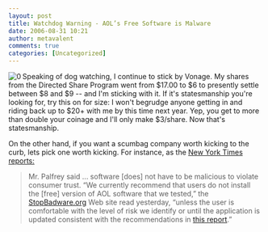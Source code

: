 ```yaml
---
layout: post
title: Watchdog Warning - AOL’s Free Software is Malware
date: 2006-08-31 10:21
author: metavalent
comments: true
categories: [Uncategorized]
---
```

<!--Lead Photo --><a href="http://stopbadware.org/reports/reportdisplay?reportname=aol082706"><img src="http://metavalent.info/images/stop.badware.logo.jpg" align="left" border="0" alt="0" /></a><!-- Commentary -->Speaking of dog watching, I continue to stick by Vonage.  My shares from the Directed Share Program went from $17.00 to $6 to presently settle between $8 and $9 -- and I'm sticking with it.  If it's statesmanship you're looking for, try this on for size: I won't begrudge anyone getting in and riding back up to $20+ with me by this time next year.  Yep, you get to more than double your coinage and I'll only make $3/share.  Now that's statesmanship.

On the other hand, if you want a scumbag company worth kicking to the curb, lets pick one worth kicking.  For instance, as the <a href="http://www.nytimes.com/2006/08/29/technology/29aol.html">New York Times reports:</a><blockquote>Mr. Palfrey said ... software [does] not have to be malicious to violate consumer trust. “We currently recommend that users do not install the [free] version of AOL software that we tested,” the <a href="http://stopbadware.org/reports/reportdisplay?reportname=aol082706">StopBadware.org</a> Web site read yesterday, “unless the user is comfortable with the level of risk we identify or until the application is updated consistent with the recommendations in <a href="http://stopbadware.org/reports/reportdisplay?reportname=aol082706">this report</a>.”</blockquote>

